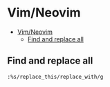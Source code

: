 # Vim/Neovim
<!--ts-->
* [Vim/Neovim](vim.md#vimneovim)
   * [Find and replace all](vim.md#find-and-replace-all)

<!-- Added by: runner, at: Mon Jun 28 08:15:47 UTC 2021 -->

<!--te-->

## Find and replace all
```vim
:%s/replace_this/replace_with/g
```

